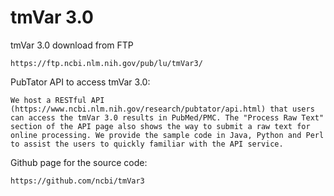 # tmVar 3.0

tmVar 3.0 download from FTP

	https://ftp.ncbi.nlm.nih.gov/pub/lu/tmVar3/

PubTator API to access tmVar 3.0:

	We host a RESTful API (https://www.ncbi.nlm.nih.gov/research/pubtator/api.html) that users can access the tmVar 3.0 results in PubMed/PMC. The "Process Raw Text" section of the API page also shows the way to submit a raw text for online processing. We provide the sample code in Java, Python and Perl to assist the users to quickly familiar with the API service.
	
Github page for the source code:
	
	https://github.com/ncbi/tmVar3
